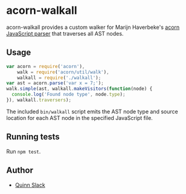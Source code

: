 acorn-walkall
=====================

acorn-walkall provides a custom walker for Marijn Haverbeke's [acorn JavaScript
parser](http://marijnhaverbeke.nl/acorn/) that traverses all AST nodes.


Usage
-----

```javascript
var acorn = require('acorn'),
    walk = require('acorn/util/walk'),
    walkall = require('./walkall');
var ast = acorn.parse('var x = 7;');
walk.simple(ast, walkall.makeVisitors(function(node) {
  console.log('Found node type', node.type);
}), walkall.traversers);
```

The included `bin/walkall` script emits the AST node type and source location for each AST node in
the specified JavaScript file.

Running tests
-------------

Run `npm test`.


Author
---------------------

* [Quinn Slack](mailto:sqs@sourcegraph.com)
